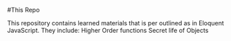 #This Repo

This repository contains learned materials that is per outlined as in Eloquent JavaScript.
They include:
Higher Order functions
Secret life of Objects
